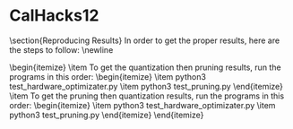 # CalHacks12
\section{Reproducing Results}
In order to get the proper results, here are the steps to follow: \newline

\begin{itemize}
  \item To get the quantization then pruning results, run the programs in this order:
    \begin{itemize}
    \item python3 test\_hardware\_optimizater.py
    \item python3 test\_pruning.py
    \end{itemize}
  \item To get the pruning then quantization results, run the programs in this order:
    \begin{itemize}
    \item python3 test\_hardware\_optimizater.py
    \item python3 test\_pruning.py
    \end{itemize}
    \end{itemize}

